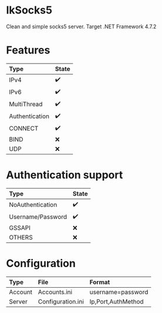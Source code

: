 # IkSocks5

Clean and simple socks5 server.
Target .NET Framework 4.7.2

# Features
Type | State
:------------ | :-------------
IPv4 | :heavy_check_mark:
IPv6 | :heavy_check_mark:
MultiThread | :heavy_check_mark:
Authentication | :heavy_check_mark:
CONNECT | :heavy_check_mark:
BIND | :x:
UDP  | :x:

# Authentication support
Type | State
:------------ | :-------------
NoAuthentication | :heavy_check_mark:
Username/Password | :heavy_check_mark:
GSSAPI | :x:
OTHERS | :x:

# Configuration
Type | File | Format
:------------ | :------------- | :-------------
Account | Accounts.ini | username=password
Server  | Configuration.ini | Ip,Port,AuthMethod
